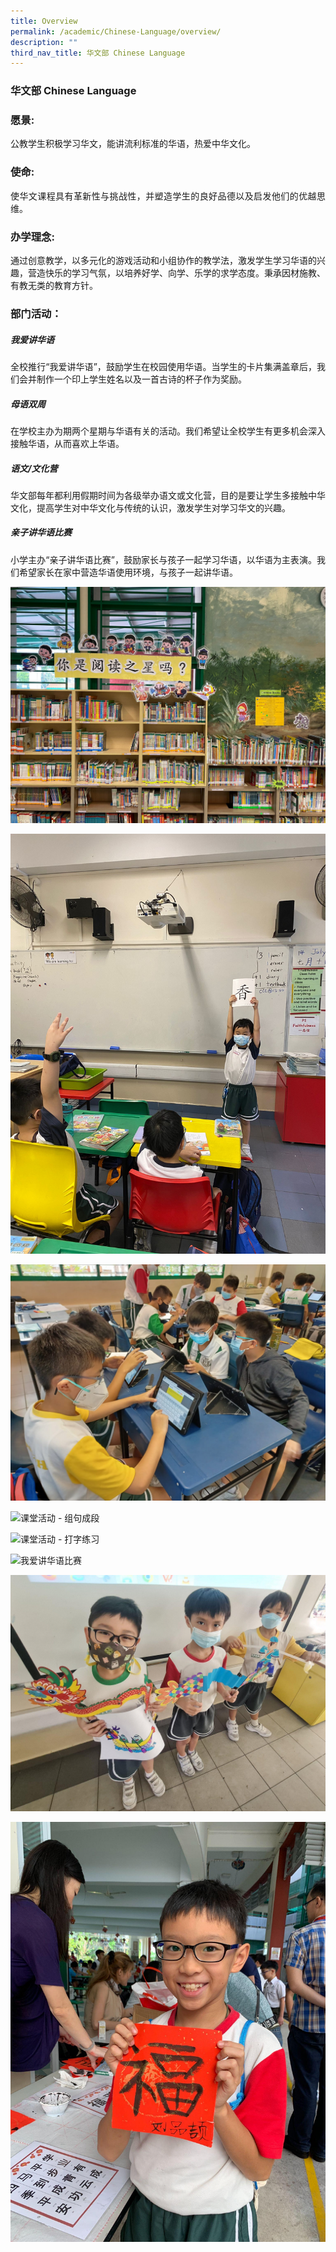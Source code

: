 ```yaml
---
title: Overview
permalink: /academic/Chinese-Language/overview/
description: ""
third_nav_title: 华文部 Chinese Language
---
```

### 华文部 Chinese Language
<style>
p {text-align: justify;}
</style>
### 愿景:
公教学生积极学习华文，能讲流利标准的华语，热爱中华文化。
### 使命:
使华文课程具有革新性与挑战性，并塑造学生的良好品德以及启发他们的优越思维。
### 办学理念:
通过创意教学，以多元化的游戏活动和小组协作的教学法，激发学生学习华语的兴趣，营造快乐的学习气氛，以培养好学、向学、乐学的求学态度。秉承因材施教、有教无类的教育方针。
### 部门活动：
##### 我爱讲华语
全校推行“我爱讲华语”，鼓励学生在校园使用华语。当学生的卡片集满盖章后，我们会并制作一个印上学生姓名以及一首古诗的杯子作为奖励。
##### 母语双周
在学校主办为期两个星期与华语有关的活动。我们希望让全校学生有更多机会深入接触华语，从而喜欢上华语。
##### 语文/文化营
华文部每年都利用假期时间为各级举办语文或文化营，目的是要让学生多接触中华文化，提高学生对中华文化与传统的认识，激发学生对学习华文的兴趣。
##### 亲子讲华语比赛
小学主办“亲子讲华语比赛”，鼓励家长与孩子一起学习华语，以华语为主表演。我们希望家长在家中营造华语使用环境，与孩子一起讲华语。

![推广阅读计划](/images/Primary/推广阅读计划.jpg)

![课堂活动 - 字卡游戏](/images/Primary/课堂活动%20-%20字卡游戏.jpg)

![课堂活动 - 运用科技提高协作能力](/images/Primary/课堂活动%20-%20运用科技提高协作能力.jpg)

![课堂活动 - 组句成段](/images/Pimary/课堂活动%20-%20组句成段.jpg)

![课堂活动 - 打字练习](/images/Prmary/课堂活动%20-%20打字练习.jpg)

![我爱讲华语比赛](/mages/Primary/我爱讲华语比赛.jpg)

![文化营 - 手工制作](/images/Primary/文化营%20-%20手工制作.jpg)

![新春活动](/images/Primary/新春活动.jpg)